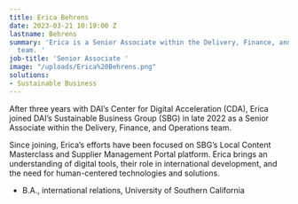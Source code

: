 ```yaml
---
title: Erica Behrens
date: 2023-03-21 10:19:00 Z
lastname: Behrens
summary: 'Erica is a Senior Associate within the Delivery, Finance, and Operations
  team. '
job-title: 'Senior Associate '
image: "/uploads/Erica%20Behrens.png"
solutions:
- Sustainable Business
---
```


After three years with DAI’s Center for Digital Acceleration (CDA), Erica joined DAI’s Sustainable Business Group (SBG) in late 2022 as a Senior Associate within the Delivery, Finance, and Operations team. 

Since joining, Erica’s efforts have been focused on SBG’s Local Content Masterclass and Supplier Management Portal platform. Erica brings an understanding of digital tools, their role in international development, and the need for human-centered technologies and solutions.  

* B.A., international relations, University of Southern California 